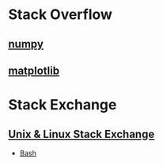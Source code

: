 # Stack Overflow

## [numpy](stack_overflow#numpy)

## [matplotlib](stack_overflow#matplotlib)

# Stack Exchange

## [Unix & Linux Stack Exchange](stack_exchange#unix--linux-stack-exchange)

  - [Bash](stack_exchange#bash)
